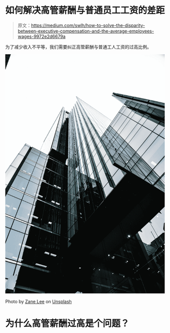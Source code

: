 # 如何解决高管薪酬与普通员工工资的差距

> 原文：<https://medium.com/swlh/how-to-solve-the-disparity-between-executive-compensation-and-the-average-employees-wages-9972e2d6679a>

为了减少收入不平等，我们需要纠正高管薪酬与普通工人工资的过高比例。

![](img/e4841c6a0e963968ebe51e8839a82478.png)

Photo by [Zane Lee](https://unsplash.com/@zane4004?utm_source=medium&utm_medium=referral) on [Unsplash](https://unsplash.com?utm_source=medium&utm_medium=referral)

# 为什么高管薪酬过高是个问题？